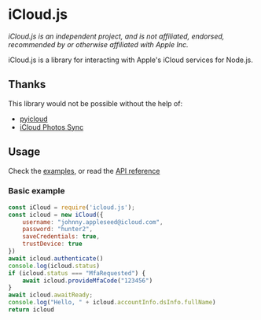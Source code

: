 # iCloud.js
*iCloud.js is an independent project, and is not affiliated, endorsed, recommended by or otherwise affiliated with Apple Inc.*

iCloud.js is a library for interacting with Apple's iCloud services for Node.js.

## Thanks

This library would not be possible without the help of:

 - [pyicloud](https://github.com/picklepete/pyicloud)
 - [iCloud Photos Sync](https://github.com/steilerDev/icloud-photos-sync)


## Usage

Check the [examples](https://github.com/foxt/icloud.js/tree/master/test), or read the [API reference](https://foxt.dev/icloud.js/classes/index.default.html)

### Basic example

```js
const iCloud = require('icloud.js');
const icloud = new iCloud({
    username: "johnny.appleseed@icloud.com",
    password: "hunter2",
    saveCredentials: true,
    trustDevice: true
})
await icloud.authenticate()
console.log(icloud.status)
if (icloud.status === "MfaRequested") {
    await icloud.provideMfaCode("123456")
}
await icloud.awaitReady;
console.log("Hello, " + icloud.accountInfo.dsInfo.fullName)
return icloud
```

